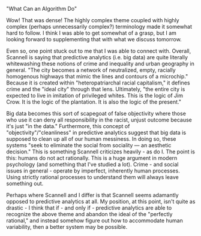"What Can an Algorithm Do"

Wow! That was dense! The highly complex theme coupled with highly complex (perhaps unnecessarily complex?) terminology made it somewhat hard to follow. I think I was able to get somewhat of a grasp, but I am looking forward to supplementing that with what we discuss tomorrow.

Even so, one point stuck out to me that I was able to connect with. Overall, Scannell is saying that predictive analytics (i.e. big data) are quite literally whitewashing these notions of crime and inequality and urban geography in general. "The city becomes a network of neutralized, empty, racially homogenous highways that mimic the lines and contours of a microchip." Because it is created within "heteropatriarchal racial capitalism," it defines crime and the "ideal city" through that lens. Ultimately, "the entire city is expected to live in imitation of privileged whites. This is the logic of Jim Crow. It is the logic of the plantation. It is also the logic of the present." 

Big data becomes this sort of scapegoat of false objectivity where those who use it can deny all responsibility in the racist, unjust outcome because it's just "in the data." Furthermore, this concept of "objectivity"/"cleanliness" in predictive analytics suggest that big data is supposed to clean up all of our human messiness. In doing so, these systems "seek to eliminate the social from sociality — an aesthetic decision." This is something Scannell criticizes heavily - as do I. The point is this: humans do not act rationally. This is a huge argument in modern psychology (and something that I've studied a lot). Crime - and social issues in general - operate by imperfect, inherently human processes. Using strictly rational processes to understand them will always leave something out. 

Perhaps where Scannell and I differ is that Scannell seems adamantly opposed to predictive analytics at all. My position, at this point, isn't quite as drastic - I think that if - and only if - predictive analytics are able to recognize the above theme and abandon the ideal of the "perfectly rational," and instead somehow figure out how to accommodate human variability, then a better system may be possible. 

